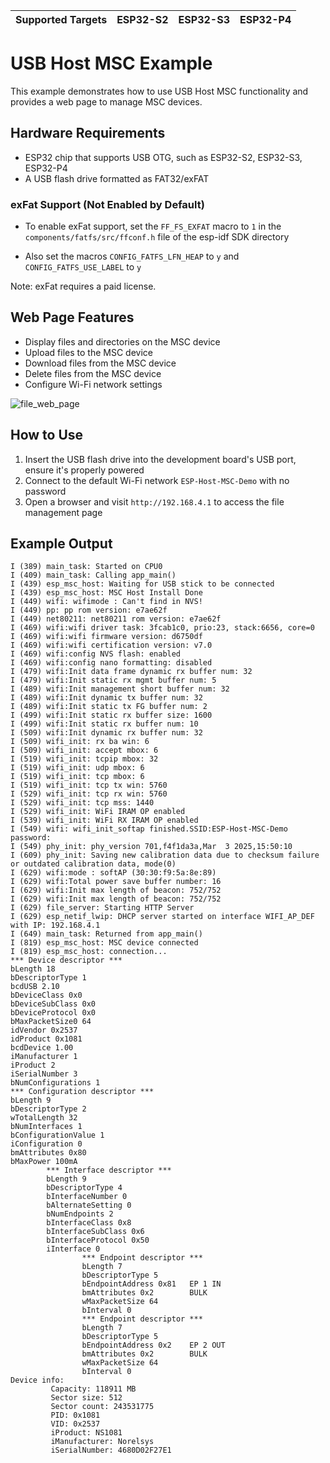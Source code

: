 | Supported Targets | ESP32-S2 | ESP32-S3 | ESP32-P4 |
| ----------------- | -------- | -------- | -------- |
# USB Host MSC Example

This example demonstrates how to use USB Host MSC functionality and provides a web page to manage MSC devices.

## Hardware Requirements

- ESP32 chip that supports USB OTG, such as ESP32-S2, ESP32-S3, ESP32-P4
- A USB flash drive formatted as FAT32/exFAT

### exFat Support (Not Enabled by Default)

* To enable exFat support, set the `FF_FS_EXFAT` macro to `1` in the `components/fatfs/src/ffconf.h` file of the esp-idf SDK directory

* Also set the macros `CONFIG_FATFS_LFN_HEAP` to `y` and `CONFIG_FATFS_USE_LABEL` to `y`

Note: exFat requires a paid license.

## Web Page Features

- Display files and directories on the MSC device
- Upload files to the MSC device
- Download files from the MSC device
- Delete files from the MSC device
- Configure Wi-Fi network settings

![file_web_page](./.static/file_web.jpg)

## How to Use

1. Insert the USB flash drive into the development board's USB port, ensure it's properly powered
2. Connect to the default Wi-Fi network `ESP-Host-MSC-Demo` with no password
3. Open a browser and visit `http://192.168.4.1` to access the file management page

## Example Output

```
I (389) main_task: Started on CPU0
I (409) main_task: Calling app_main()
I (439) esp_msc_host: Waiting for USB stick to be connected
I (439) esp_msc_host: MSC Host Install Done
I (449) wifi: wifimode : Can't find in NVS!
I (449) pp: pp rom version: e7ae62f
I (449) net80211: net80211 rom version: e7ae62f
I (469) wifi:wifi driver task: 3fcab1c0, prio:23, stack:6656, core=0
I (469) wifi:wifi firmware version: d6750df
I (469) wifi:wifi certification version: v7.0
I (469) wifi:config NVS flash: enabled
I (469) wifi:config nano formatting: disabled
I (479) wifi:Init data frame dynamic rx buffer num: 32
I (479) wifi:Init static rx mgmt buffer num: 5
I (489) wifi:Init management short buffer num: 32
I (489) wifi:Init dynamic tx buffer num: 32
I (489) wifi:Init static tx FG buffer num: 2
I (499) wifi:Init static rx buffer size: 1600
I (499) wifi:Init static rx buffer num: 10
I (509) wifi:Init dynamic rx buffer num: 32
I (509) wifi_init: rx ba win: 6
I (509) wifi_init: accept mbox: 6
I (519) wifi_init: tcpip mbox: 32
I (519) wifi_init: udp mbox: 6
I (519) wifi_init: tcp mbox: 6
I (519) wifi_init: tcp tx win: 5760
I (529) wifi_init: tcp rx win: 5760
I (529) wifi_init: tcp mss: 1440
I (529) wifi_init: WiFi IRAM OP enabled
I (539) wifi_init: WiFi RX IRAM OP enabled
I (549) wifi: wifi_init_softap finished.SSID:ESP-Host-MSC-Demo password:
I (549) phy_init: phy_version 701,f4f1da3a,Mar  3 2025,15:50:10
I (609) phy_init: Saving new calibration data due to checksum failure or outdated calibration data, mode(0)
I (629) wifi:mode : softAP (30:30:f9:5a:8e:89)
I (629) wifi:Total power save buffer number: 16
I (629) wifi:Init max length of beacon: 752/752
I (629) wifi:Init max length of beacon: 752/752
I (629) file_server: Starting HTTP Server
I (629) esp_netif_lwip: DHCP server started on interface WIFI_AP_DEF with IP: 192.168.4.1
I (649) main_task: Returned from app_main()
I (819) esp_msc_host: MSC device connected
I (819) esp_msc_host: connection...
*** Device descriptor ***
bLength 18
bDescriptorType 1
bcdUSB 2.10
bDeviceClass 0x0
bDeviceSubClass 0x0
bDeviceProtocol 0x0
bMaxPacketSize0 64
idVendor 0x2537
idProduct 0x1081
bcdDevice 1.00
iManufacturer 1
iProduct 2
iSerialNumber 3
bNumConfigurations 1
*** Configuration descriptor ***
bLength 9
bDescriptorType 2
wTotalLength 32
bNumInterfaces 1
bConfigurationValue 1
iConfiguration 0
bmAttributes 0x80
bMaxPower 100mA
        *** Interface descriptor ***
        bLength 9
        bDescriptorType 4
        bInterfaceNumber 0
        bAlternateSetting 0
        bNumEndpoints 2
        bInterfaceClass 0x8
        bInterfaceSubClass 0x6
        bInterfaceProtocol 0x50
        iInterface 0
                *** Endpoint descriptor ***
                bLength 7
                bDescriptorType 5
                bEndpointAddress 0x81   EP 1 IN
                bmAttributes 0x2        BULK
                wMaxPacketSize 64
                bInterval 0
                *** Endpoint descriptor ***
                bLength 7
                bDescriptorType 5
                bEndpointAddress 0x2    EP 2 OUT
                bmAttributes 0x2        BULK
                wMaxPacketSize 64
                bInterval 0
Device info:
         Capacity: 118911 MB
         Sector size: 512
         Sector count: 243531775
         PID: 0x1081
         VID: 0x2537
         iProduct: NS1081
         iManufacturer: Norelsys
         iSerialNumber: 4680D02F27E1
```
